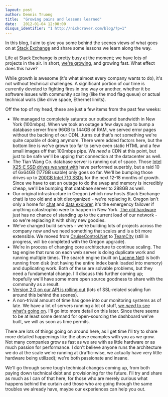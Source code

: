 ```yaml
---
layout: post
author: Dennis Truong
title:  "Growing pains and lessons learned"
date:   2012-01-04 12:00:00
disqus_identifier: "1 http://nickcraver.com/blog/?p=1"
---
```

In this blog, I aim to give you some behind the scenes views of what goes on at [Stack Exchange](http://stackexchange.com/) and share some lessons we learn along the way.

Life at Stack Exchange is pretty busy at the moment; we have lots of projects in the air.  In short, [we're growing](http://www.quantcast.com/p-c1rF4kxgLUzNc), and growing fast. What effect does this have?
<!--more-->

While growth is awesome (it's what almost every company wants to do), it's not without technical challenges.  A significant portion of our time is currently devoted to fighting fires in one way or another, whether it be software issues with community scaling (like the mod flag queue) or actual technical walls (like drive space, Ethernet limits).

Off the top of my head, these are just a few items from the past few weeks:

*   We managed to completely saturate our outbound bandwidth in New York (100mbps).  When we took an outage a few days ago to bump a database server from 96GB to 144GB of RAM, we served error pages without the backing of our CDN...turns out that's not something we're quite capable of doing anymore.  There were added factors here, but the bottom line is we've grown too far to serve even static HTML and a few small images off that 100mbps pipe. We _need_ a CDN at this point, but just to be safe we'll be upping that connection at the datacenter as well.
*   The Tian Wang Co. database server is running out of space.  Those [Intel X25-E SSD drives we went with](http://blog.serverfault.com/2011/02/09/our-storage-decision/) have performed superbly, but a raid 10 of 6x64GB (177GB usable) only goes so far.  We'll be bumping those drives up to [200GB Intel 710 SSDs](http://ark.intel.com/products/56584/Intel-SSD-710-Series-(200GB-2_5in-SATA-3Gbs-25nm-MLC)) for the next 12-18 months of growth.  Since we have to eat an outage to do the swap and memory is incredibly cheap, we'll be bumping that database server to 288GB as well.
*   Our original infrastructure in Oregon (which now hosts Stack Exchange chat) is too old and a bit disorganized - we're replacing it.  Oregon isn't only a home for [chat](http://chat.stackexchange.com/) and [data explorer](http://data.stackexchange.com/), it's the emergency failover if anything catastrophic were to happen in New York. [The old hardware](http://blog.stackoverflow.com/2009/01/new-stack-overflow-server-glamour-shots/) just has no chance of standing up to the current load of our network - so we're replacing it with shiny new goodies.
*   We've changed build servers - we're building lots of projects across the company now and we need something that scales and is a bit more extensible.  We moved from [CruiseControl.Net](http://sourceforge.net/projects/ccnet/) to [TeamCity](http://www.jetbrains.com/teamcity/) (still in progress, will be completed with the Oregon upgrade).
*   We're in process of changing core architecture to continue scaling.  The tag engine that runs on each web server is doing duplicate work and running multiple times.  The search engine (built on [Lucene.Net](http://incubator.apache.org/lucene.net/)) is both running from disk (not having the entire index bank loaded into memory) and duplicating work.  Both of these are solvable problems, but they need a fundamental change.  I'll discuss this further coming up; hopefully we'll have some more open source goodness to share with the community as a result.
*   [Version 2.0 on our API is rolling out](http://blog.stackoverflow.com/2011/12/stack-exchange-api-v2-0-public-beta/) (lots of SSL-related scaling fun around this behind the scenes).
*   A non-trivial amount of time has gone into our monitoring systems as of late.  We have a lot of servers running a lot of stuff, [we _need_ to see what's going on](http://blog.serverfault.com/2012/01/27/monitoring-systems-your-best-friend-really/).  I'll go into more detail on this later.  Since there seems to be at least some demand for open-sourcing the dashboard we've built, we will as soon as time permits.

There are lots of things going on around here, as I get time I'll try to share more detailed happenings like the above examples with you as we grow.  Not many companies grow as fast as we are with as little hardware or as much passion for performance.  I don't believe anyone runs the architecture we do at the scale we're running at (traffic-wise, we actually have very little hardware being utilized); we're both passionate and insane.

We'll go through some tough technical changes coming up, from both paying down technical debt and provisioning for the future.  I'll try and share as much as I can of that here, for those who are merely curious what happens behind the curtain and those who are going through the same troubles we already have, maybe our experiences can help you out.